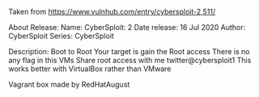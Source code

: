 Taken from https://www.vulnhub.com/entry/cybersploit-2,511/

About Release:
    Name: CyberSploit: 2
    Date release: 16 Jul 2020
    Author: CyberSploit
    Series: CyberSploit

Description:
    Boot to Root
    Your target is gain the Root access
    There is no any flag in this VMs
    Share root access with me twitter@cybersploit1
    This works better with VirtualBox rather than VMware 

Vagrant box made by RedHatAugust
